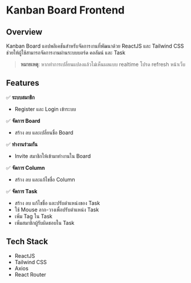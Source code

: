 # Kanban Board Frontend

## Overview
Kanban Board แอปพลิเคชันสำหรับจัดการงานที่พัฒนาด้วย ReactJS และ Tailwind CSS ช่วยให้ผู้ใช้สามารถจัดการงานผ่านระบบบอร์ด คอลัมน์ และ Task 

> **หมายเหตุ**: หากทำการเปลี่ยนแปลงแล้วไม่เห็นผลแบบ realtime โปรด refresh หน้าเว็บ

## Features

✅ **ระบบสมาชิก**
- Register และ Login เข้าระบบ

✅ **จัดการ Board**
- สร้าง ลบ และเปลี่ยนชื่อ Board

✅ **ทำงานร่วมกัน**
- Invite สมาชิกให้เข้ามาทำงานใน Board

✅ **จัดการ Column**
- สร้าง ลบ และแก้ไขชื่อ Column

✅ **จัดการ Task**
- สร้าง ลบ แก้ไขชื่อ และปรับตำแหน่งของ Task
- ใช้ Mouse ลาก-วางเพื่อปรับตำแหน่ง Task
- เพิ่ม Tag ใน Task
- เพิ่มสมาชิกผู้รับผิดชอบใน Task

## Tech Stack
- ReactJS
- Tailwind CSS
- Axios
- React Router
